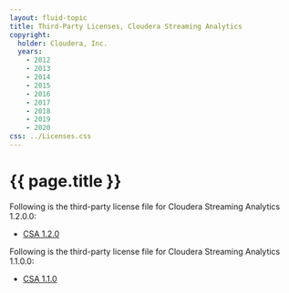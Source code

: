 ```yaml
---
layout: fluid-topic
title: Third-Party Licenses, Cloudera Streaming Analytics
copyright:
  holder: Cloudera, Inc.
  years:
    - 2012
    - 2013
    - 2014
    - 2015
    - 2016
    - 2017
    - 2018
    - 2019
    - 2020
css: ../Licenses.css
---
```

# {{ page.title }}

Following is the third-party license file for
Cloudera Streaming Analytics 1.2.0.0:

* [CSA 1.2.0](/documentation/other/shared/licensefiles/csa-1200-notices.txt)

Following is the third-party license file for
Cloudera Streaming Analytics 1.1.0.0:

* [CSA 1.1.0](/documentation/other/shared/licensefiles/csa-1100-notices.txt)
